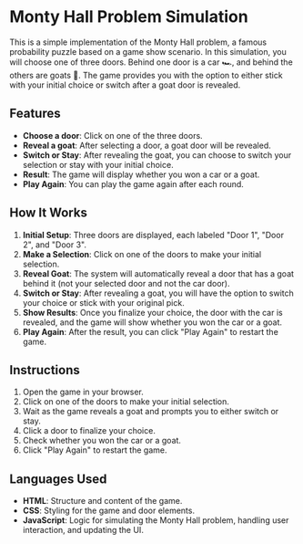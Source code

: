 # Monty Hall Problem Simulation

This is a simple implementation of the Monty Hall problem, a famous probability puzzle based on a game show scenario. In this simulation, you will choose one of three doors. Behind one door is a car 🏎️, and behind the others are goats 🐐. The game provides you with the option to either stick with your initial choice or switch after a goat door is revealed.

## Features

- **Choose a door**: Click on one of the three doors.
- **Reveal a goat**: After selecting a door, a goat door will be revealed.
- **Switch or Stay**: After revealing the goat, you can choose to switch your selection or stay with your initial choice.
- **Result**: The game will display whether you won a car or a goat.
- **Play Again**: You can play the game again after each round.

## How It Works

1. **Initial Setup**: Three doors are displayed, each labeled "Door 1", "Door 2", and "Door 3".
2. **Make a Selection**: Click on one of the doors to make your initial selection.
3. **Reveal Goat**: The system will automatically reveal a door that has a goat behind it (not your selected door and not the car door).
4. **Switch or Stay**: After revealing a goat, you will have the option to switch your choice or stick with your original pick.
5. **Show Results**: Once you finalize your choice, the door with the car is revealed, and the game will show whether you won the car or a goat.
6. **Play Again**: After the result, you can click "Play Again" to restart the game.

## Instructions

1. Open the game in your browser.
2. Click on one of the doors to make your initial selection.
3. Wait as the game reveals a goat and prompts you to either switch or stay.
4. Click a door to finalize your choice.
5. Check whether you won the car or a goat.
6. Click "Play Again" to restart the game.

## Languages Used

- **HTML**: Structure and content of the game.
- **CSS**: Styling for the game and door elements.
- **JavaScript**: Logic for simulating the Monty Hall problem, handling user interaction, and updating the UI.
